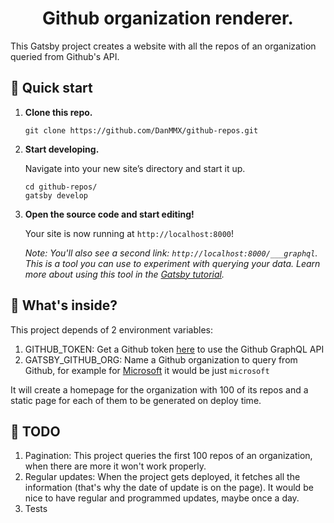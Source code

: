 <h1 align="center">
  Github organization renderer.
</h1>

This Gatsby project creates a website with all the repos of an organization queried from Github's API.

## 🚀 Quick start

1.  **Clone this repo.**

    ```shell
    git clone https://github.com/DanMMX/github-repos.git
    ```

1.  **Start developing.**

    Navigate into your new site’s directory and start it up.

    ```shell
    cd github-repos/
    gatsby develop
    ```

1.  **Open the source code and start editing!**

    Your site is now running at `http://localhost:8000`!

    _Note: You'll also see a second link: _`http://localhost:8000/___graphql`_. This is a tool you can use to experiment with querying your data. Learn more about using this tool in the [Gatsby tutorial](https://www.gatsbyjs.org/tutorial/part-five/#introducing-graphiql)._

## 🧐 What's inside?

This project depends of 2 environment variables:

1. GITHUB_TOKEN: Get a Github token [here](https://github.com/settings/tokens/new) to use the Github GraphQL API
1. GATSBY_GITHUB_ORG: Name a Github organization to query from Github, for example for [Microsoft](https://github.com/microsoft/) it would be just `microsoft`

It will create a homepage for the organization with 100 of its repos and a static page for each of them to be generated on deploy time.

## 📝 TODO

1. Pagination: This project queries the first 100 repos of an organization, when there are more it won't work properly.
1. Regular updates: When the project gets deployed, it fetches all the information (that's why the date of update is on the page). It would be nice to have regular and programmed updates, maybe once a day.
1. Tests